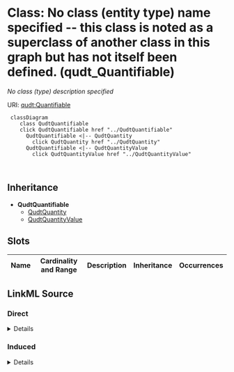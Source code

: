 

# Class: No class (entity type) name specified -- this class is noted as a superclass of another class in this graph but has not itself been defined. (qudt_Quantifiable)


_No class (type) description specified_







URI: [qudt:Quantifiable](http://qudt.org/schema/qudt/Quantifiable)






```mermaid
 classDiagram
    class QudtQuantifiable
    click QudtQuantifiable href "../QudtQuantifiable"
      QudtQuantifiable <|-- QudtQuantity
        click QudtQuantity href "../QudtQuantity"
      QudtQuantifiable <|-- QudtQuantityValue
        click QudtQuantityValue href "../QudtQuantityValue"
      
      
```





## Inheritance
* **QudtQuantifiable**
    * [QudtQuantity](../classes/QudtQuantity.md)
    * [QudtQuantityValue](../classes/QudtQuantityValue.md)



## Slots

| Name | Cardinality and Range | Description | Inheritance | Occurrences |
| ---  | --- | --- | --- | --- |














## LinkML Source

<!-- TODO: investigate https://stackoverflow.com/questions/37606292/how-to-create-tabbed-code-blocks-in-mkdocs-or-sphinx -->

### Direct

<details>

```yaml
name: qudt_Quantifiable
conforms_to: No schema conformance document specified
description: No class (type) description specified
title: No class (entity type) name specified -- this class is noted as a superclass
  of another class in this graph but has not itself been defined.
from_schema: sawgraph-kg
rank: 1000
class_uri: qudt:Quantifiable

```
</details>

### Induced

<details>

```yaml
name: qudt_Quantifiable
conforms_to: No schema conformance document specified
description: No class (type) description specified
title: No class (entity type) name specified -- this class is noted as a superclass
  of another class in this graph but has not itself been defined.
from_schema: sawgraph-kg
rank: 1000
class_uri: qudt:Quantifiable

```
</details>